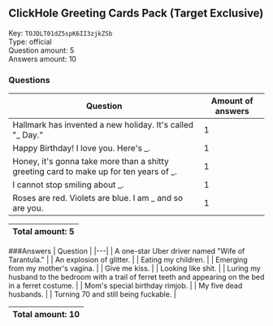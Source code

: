 ## ClickHole Greeting Cards Pack (Target Exclusive)
Key: `TOJDLT01dZ5spK6II3zjkZSb`  
Type: official  
Question amount: 5  
Answers amount: 10
### Questions
| Question | Amount of answers |
|---|---|
| Hallmark has invented a new holiday. It's called "_ Day." | 1 |
| Happy Birthday! I love you. Here's _. | 1 |
| Honey, it's gonna take more than a shitty greeting card to make up for ten years of _. | 1 |
| I cannot stop smiling about _. | 1 |
| Roses are red. Violets are blue. I am _ and so are you. | 1 |

|Total amount: 5|
|---|
###Answers
| Question |
|---|
| A one-star Uber driver named "Wife of Tarantula." |
| An explosion of glitter. |
| Eating my children. |
| Emerging from my mother's vagina. |
| Give me kiss. |
| Looking like shit. |
| Luring my husband to the bedroom with a trail of ferret teeth and appearing on the bed in a ferret costume. |
| Mom's special birthday rimjob. |
| My five dead husbands. |
| Turning 70 and still being fuckable. |

|Total amount: 10|
|---|
